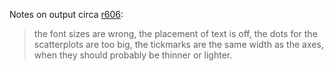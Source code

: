Notes on output circa [r606](https://code.google.com/p/ovt/source/detail?r=606):

> the font sizes are wrong, the placement of text is off, the dots for the scatterplots are too big, the tickmarks are the same width as the axes, when they should probably be thinner or lighter.
